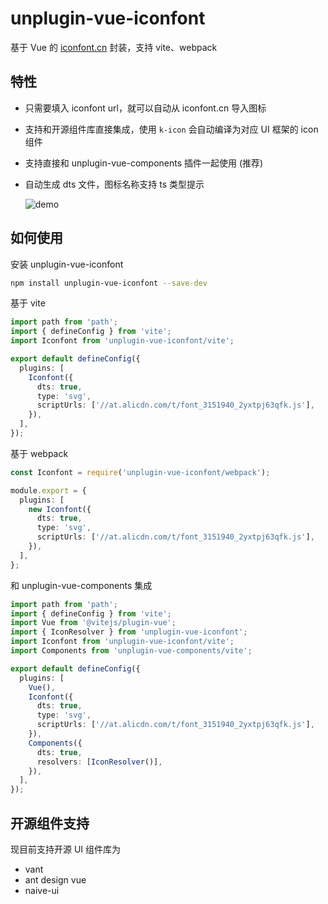 # unplugin-vue-iconfont

基于 Vue 的 [iconfont.cn](https://www.iconfont.cn/) 封装，支持 vite、webpack

## 特性

- 只需要填入 iconfont url，就可以自动从 iconfont.cn 导入图标
- 支持和开源组件库直接集成，使用 `k-icon` 会自动编译为对应 UI 框架的 icon 组件
- 支持直接和 unplugin-vue-components 插件一起使用 (推荐)
- 自动生成 dts 文件，图标名称支持 ts 类型提示

  ![demo](http://bucket.keuby.com/demo.png)

## 如何使用

安装 unplugin-vue-iconfont

```bash
npm install unplugin-vue-iconfont --save-dev
```

基于 vite

```ts
import path from 'path';
import { defineConfig } from 'vite';
import Iconfont from 'unplugin-vue-iconfont/vite';

export default defineConfig({
  plugins: [
    Iconfont({
      dts: true,
      type: 'svg',
      scriptUrls: ['//at.alicdn.com/t/font_3151940_2yxtpj63qfk.js'],
    }),
  ],
});
```

基于 webpack

```ts
const Iconfont = require('unplugin-vue-iconfont/webpack');

module.export = {
  plugins: [
    new Iconfont({
      dts: true,
      type: 'svg',
      scriptUrls: ['//at.alicdn.com/t/font_3151940_2yxtpj63qfk.js'],
    }),
  ],
};
```

和 unplugin-vue-components 集成

```ts
import path from 'path';
import { defineConfig } from 'vite';
import Vue from '@vitejs/plugin-vue';
import { IconResolver } from 'unplugin-vue-iconfont';
import Iconfont from 'unplugin-vue-iconfont/vite';
import Components from 'unplugin-vue-components/vite';

export default defineConfig({
  plugins: [
    Vue(),
    Iconfont({
      dts: true,
      type: 'svg',
      scriptUrls: ['//at.alicdn.com/t/font_3151940_2yxtpj63qfk.js'],
    }),
    Components({
      dts: true,
      resolvers: [IconResolver()],
    }),
  ],
});
```

## 开源组件支持

现目前支持开源 UI 组件库为

- vant
- ant design vue
- naive-ui
